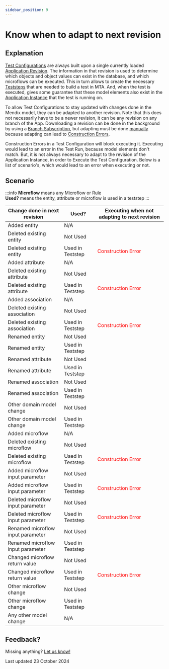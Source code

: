 ```yaml
---
sidebar_position: 9
---
```


# Know when to adapt to next revision

## Explanation

[Test Configurations](../../../test-configuration) are always built upon a single currently loaded [Application Revision](../../../application-revision). The information in that revision is used to determine which objects and object values can exist in the database, and which microflows can be executed. This in turn allows to create the necessary [Teststeps](../../../Teststep/) that are needed to build a test in MTA. And, when the test is executed, gives some guarantee that these model elements also exist in the [Application Instance](../../../application-instance) that the test is running on.

To allow Test Configurations to stay updated with changes done in the Mendix model, they can be adapted to another revision. Note that this does not necessarily have to be a newer revision, it can be any revision on any branch of the App. Downloading a revision can be done in the background by using a [Branch Subscription](../../../branch-subscription), but adapting must be done [manually](../../../application-revision#adapt-test-suites-in-a-test-configuration-to-a-downloaded-application-revision) because adapting can lead to [Construction Errors](../../../construction-error).

Construction Errors in a Test Configuration will block executing it. Executing would lead to an error in the Test Run, because model elements don't match. But, it is not always necessary to adapt to the revision of the Application Instance, in order to Execute the Test Configuration. Below is a list of scenario's, which would lead to an error when executing or not.

## Scenario

:::info
**Microflow** means any Microflow or Rule<br/>
**Used?** means the entity, attribute or microflow is used in a teststep
:::

| Change done in next revision      | Used?            | Executing when not adapting to next revision |
| --------------------------------- | ---------------- | -------------------------------------------- |
| Added entity                      | N/A              | <i class="fal fa-check"></i>                 |
| Deleted existing entity           | Not Used         | <i class="fal fa-check"></i>                 |
| Deleted existing entity           | Used in Teststep | <font color="red">Construction Error</font>  |
| Added attribute                   | N/A              | <i class="fal fa-check"></i>                 |
| Deleted existing attribute        | Not Used         | <i class="fal fa-check"></i>                 |
| Deleted existing attribute        | Used in Teststep | <font color="red">Construction Error</font>  |
| Added association                 | N/A              | <i class="fal fa-check"></i>                 |
| Deleted existing association      | Not Used         | <i class="fal fa-check"></i>                 |
| Deleted existing association      | Used in Teststep | <font color="red">Construction Error</font>  |
| Renamed entity                    | Not Used         | <i class="fal fa-check"></i>                 |
| Renamed entity                    | Used in Teststep | <i class="fal fa-check"></i>                 |
| Renamed attribute                 | Not Used         | <i class="fal fa-check"></i>                 |
| Renamed attribute                 | Used in Teststep | <i class="fal fa-check"></i>                 |
| Renamed association               | Not Used         | <i class="fal fa-check"></i>                 |
| Renamed association               | Used in Teststep | <i class="fal fa-check"></i>                 |
| Other domain model change         | Not Used         | <i class="fal fa-check"></i>                 |
| Other domain model change         | Used in Teststep | <i class="fal fa-check"></i>                 |
| Added microflow                   | N/A              | <i class="fal fa-check"></i>                 |
| Deleted existing microflow        | Not Used         | <i class="fal fa-check"></i>                 |
| Deleted existing microflow        | Used in Teststep | <font color="red">Construction Error</font>  |
| Added microflow input parameter   | Not Used         | <i class="fal fa-check"></i>                 |
| Added microflow input parameter   | Used in Teststep | <font color="red">Construction Error</font>  |
| Deleted microflow input parameter | Not Used         | <i class="fal fa-check"></i>                 |
| Deleted microflow input parameter | Used in Teststep | <font color="red">Construction Error</font>  |
| Renamed microflow input parameter | Not Used         | <i class="fal fa-check"></i>                 |
| Renamed microflow input parameter | Used in Teststep | <i class="fal fa-check"></i>                 |
| Changed microflow return value    | Not Used         | <i class="fal fa-check"></i>                 |
| Changed microflow return value    | Used in Teststep | <font color="red">Construction Error</font>  |
| Other microflow change            | Not Used         | <i class="fal fa-check"></i>                 |
| Other microflow change            | Used in Teststep | <i class="fal fa-check"></i>                 |
| Any other model change            | N/A              | <i class="fal fa-check"></i>                 |



## Feedback?
Missing anything? [Let us know!](mailto:support@menditect.com)

Last updated 23 October 2024